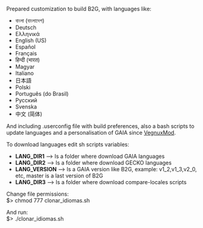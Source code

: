 Prepared customization to build B2G, with languages like:
- বাংলা (বাংলাদেশ)
- Deutsch
- Ελληνικά
- English (US)
- Español
- Français
- हिन्दी (भारत)
- Magyar
- Italiano
- 日本語
- Polski
- Português (do Brasil)
- Русский
- Svenska
- 中文 (简体)


And including .userconfig file with build preferences, also a bash scripts to update languages and a personalisation of GAIA since <a href="https://vegnuxmod.wordpress.com" target="_blank">VegnuxMod</a>.

To download languages edit sh scripts variables:

- <b>LANG_DIR1</b> --> Is a folder where download GAIA languages
- <b>LANG_DIR2</b> --> Is a folder where download GECKO languages
- <b>LANG_VERSION</b>  --> Is a GAIA version like B2G, example: v1_2,v1_3,v2_0, etc, master is a last version of B2G
- <b>LANG_DIR3</b> --> Is a folder where download compare-locales scripts

Change file permissions:<br>
$>  chmod 777 clonar_idiomas.sh

And run:<br>
$>  ./clonar_idiomas.sh
